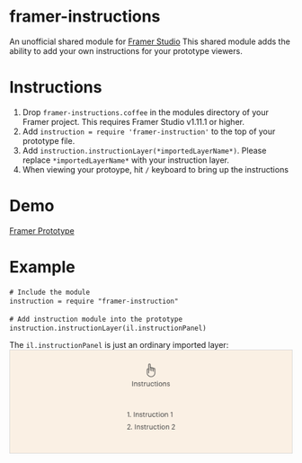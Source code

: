 # framer-instructions
An unofficial shared module for [Framer Studio](http://framerjs.com/)
This shared module adds the ability to add your own instructions for your prototype viewers.

# Instructions
1. Drop `framer-instructions.coffee` in the modules directory of your Framer project. This requires Framer Studio v1.11.1 or higher.
2. Add `instruction = require 'framer-instruction'` to the top of your prototype file.
3. Add `instruction.instructionLayer(*importedLayerName*)`. Please replace `*importedLayerName*` with your instruction layer.
4. When viewing your protoype, hit `/` keyboard to bring up the instructions

# Demo
[Framer Prototype](http://share.framerjs.com/yofze9foawuv/)

# Example
    # Include the module
    instruction = require "framer-instruction"

    # Add instruction module into the prototype
    instruction.instructionLayer(il.instructionPanel)

The `il.instructionPanel` is just an ordinary imported layer:
![Instruction Panel](/instructionPanel.png) 
